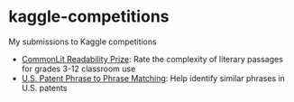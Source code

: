 # kaggle-competitions
My submissions to Kaggle competitions

- [CommonLit Readability Prize](https://www.kaggle.com/competitions/commonlitreadabilityprize): Rate the complexity of literary passages for grades 3-12 classroom use
- [U.S. Patent Phrase to Phrase Matching](https://www.kaggle.com/competitions/us-patent-phrase-to-phrase-matching): Help identify similar phrases in U.S. patents
